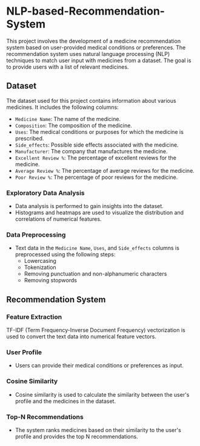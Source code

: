 # NLP-based-Recommendation-System

This project involves the development of a medicine recommendation system based on user-provided medical conditions or preferences. The recommendation system uses natural language processing (NLP) techniques to match user input with medicines from a dataset. The goal is to provide users with a list of relevant medicines.

## Dataset

The dataset used for this project contains information about various medicines. It includes the following columns:

- `Medicine Name`: The name of the medicine.
- `Composition`: The composition of the medicine.
- `Uses`: The medical conditions or purposes for which the medicine is prescribed.
- `Side_effects`: Possible side effects associated with the medicine.
- `Manufacturer`: The company that manufactures the medicine.
- `Excellent Review %`: The percentage of excellent reviews for the medicine.
- `Average Review %`: The percentage of average reviews for the medicine.
- `Poor Review %`: The percentage of poor reviews for the medicine.

### Exploratory Data Analysis

- Data analysis is performed to gain insights into the dataset.
- Histograms and heatmaps are used to visualize the distribution and correlations of numerical features.

### Data Preprocessing
- Text data in the `Medicine Name`, `Uses`, and `Side_effects` columns is preprocessed using the following steps:
  - Lowercasing
  - Tokenization
  - Removing punctuation and non-alphanumeric characters
  - Removing stopwords
 
## Recommendation System

### Feature Extraction
TF-IDF (Term Frequency-Inverse Document Frequency) vectorization is used to convert the text data into numerical feature vectors.

### User Profile
- Users can provide their medical conditions or preferences as input.

### Cosine Similarity
- Cosine similarity is used to calculate the similarity between the user's profile and the medicines in the dataset.
  
### Top-N Recommendations
- The system ranks medicines based on their similarity to the user's profile and provides the top N recommendations.

